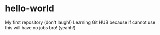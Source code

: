 # hello-world
My first repository (don't laugh!) 
Learning Git HUB because if cannot use this will have no jobs bro! (yeahh!) 
